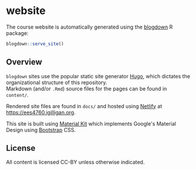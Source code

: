 # website

The course website is automatically generated using the [blogdown](https://github.com/rstudio/blogdown) R package:

```r
blogdown::serve_site()
```

## Overview

`blogdown` sites use the popular static site generator [Hugo](https://gohugo.io),
which dictates the organizational structure of this repository.  
Markdown (and/or `.Rmd`) source files for the pages can be found in `content/`.  

Rendered site files are found in `docs/` and hosted using [Netlify](https://www.netlify.com)
at <https://ees4760.jgilligan.org>.

This site is built using [Material Kit](https://github.com/creativetimofficial/material-kit)
which implements Google's Material Design using [Bootstrap](https://getbootstrap.com) CSS.

## License

All content is licensed CC-BY unless otherwise indicated.  
